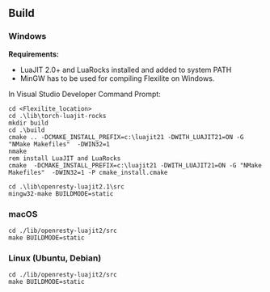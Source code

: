 ## Build

### Windows

**Requirements:**

* LuaJIT 2.0+ and LuaRocks installed and added to system PATH
* MinGW has to be used for compiling Flexilite on Windows.

In Visual Studio Developer Command Prompt:
```shell
cd <Flexilite_location>
cd .\lib\torch-luajit-rocks
mkdir build
cd .\build
cmake .. -DCMAKE_INSTALL_PREFIX=c:\luajit21 -DWITH_LUAJIT21=ON -G "NMake Makefiles"  -DWIN32=1
nmake
rem install LuaJIT and LuaRocks
cmake  -DCMAKE_INSTALL_PREFIX=c:\luajit21 -DWITH_LUAJIT21=ON -G "NMake Makefiles"  -DWIN32=1 -P cmake_install.cmake
```

``` shell
cd .\lib\openresty-luajit2.1\src
mingw32-make BUILDMODE=static
```

### macOS

``` shell
cd ./lib/openresty-luajit2/src
make BUILDMODE=static
```

### Linux (Ubuntu, Debian)

``` shell
cd ./lib/openresty-luajit2/src
make BUILDMODE=static
```
